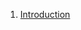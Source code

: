 1. [Introduction](https://github.com/KatyaPerezGuzman/FABLE-Calculator-Documentation/wiki/1.-Introduction)